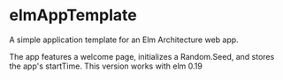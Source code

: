# elmAppTemplate
A simple application template for an Elm Architecture web app. 

The app features a welcome page, initializes a Random.Seed, and stores the app's startTime. 
This version works with elm 0.19
